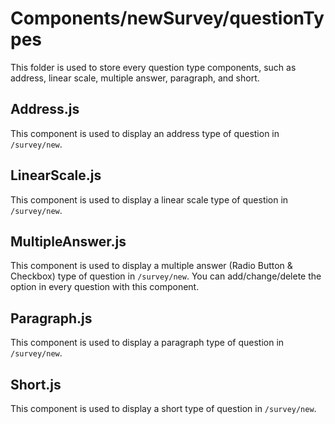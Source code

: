 # Components/newSurvey/questionTypes
This folder is used to store every question type components, such as address, linear scale, multiple answer, paragraph, and short.

## Address.js
This component is used to display an address type of question in `/survey/new`.

## LinearScale.js
This component is used to display a linear scale type of question in `/survey/new`.

## MultipleAnswer.js
This component is used to display a multiple answer (Radio Button & Checkbox) type of question in `/survey/new`. You can add/change/delete the option in every question with this component. 

## Paragraph.js
This component is used to display a paragraph type of question in `/survey/new`.

## Short.js
This component is used to display a short type of question in `/survey/new`.